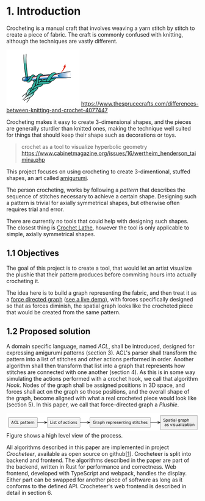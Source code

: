 # 1. Introduction

Crocheting is a manual craft that involves weaving a yarn stitch by stitch to create a piece of fabric. The craft is commonly confused with knitting, although the techniques are vastly different.

![alt text](images/image-4.png)
https://www.thesprucecrafts.com/differences-between-knitting-and-crochet-4077447

Crocheting makes it easy to create 3-dimensional shapes, and the pieces are generally sturdier than knitted ones, making the technique well suited for things that should keep their shape such as decorations or toys.

> crochet as a tool to visualize hyperbolic geometry
> https://www.cabinetmagazine.org/issues/16/wertheim_henderson_taimina.php

This project focuses on using crocheting to create 3-dimentional, stuffed shapes, an art called [amigurumi](https://en.wikipedia.org/wiki/Amigurumi).

The person crocheting, works by following a *pattern* that describes the sequence of stitches necessary to achieve a certain shape. Designing such a pattern is trivial for axially symmetrical shapes, but otherwise often requires trial and error.

There are currently no tools that could help with designing such shapes. The closest thing is [Crochet Lathe](https://avtanski.net/projects/crochet/lathe/), however the tool is only applicable to simple, axially symmetrical shapes.

## 1.1 Objectives

The goal of this project is to create a tool, that would let an artist visualize the plushie that their pattern produces before commiting hours into actually crocheting it.

The idea here is to build a graph representing the fabric, and then treat it as a [force directed graph](https://en.wikipedia.org/wiki/Force-directed_graph_drawing) ([see a live demo](https://vasturiano.github.io/force-graph/example/directional-links-particles/)), with forces specifically designed so that as forces diminish, the spatial graph looks like the crocheted piece that would be created from the same pattern.

## 1.2 Proposed solution
A domain specific language, named *ACL*, shall be introduced, designed for expressing amigurumi patterns (section 3). ACL's parser shall transform the pattern into a list of stitches and other actions performed in order. Another algorithm shall then transform that list into a graph that represents how stitches are connected with one another (section 4). As this is in some way simulating the actions performed with a crochet hook, we call that algorithm *Hook*. Nodes of the graph shall be assigned positions in 3D space, and forces shall act on the graph so those positions, and the overall shape of the graph, become aligned with what a real crocheted piece would look like (section 5). In this paper, we call that force-directed graph a *Plushie*.

![alt text](image.png)
Figure shows a high level view of the process.

All algorithms described in this paper are implemented in project *Crocheteer*, available as open source on github[[1]]. Crocheteer is split into backend and frontend. The algorithms described in the paper are part of the backend, written in Rust for performance and correctness. Web frontend, developed with TypeScript and webpack, handles the display. Either part can be swapped for another piece of software as long as it conforms to the defined API. Crocheteer's web frontend is described in detail in section 6.

[1]: https://github.com/Oloqq/crocheteer